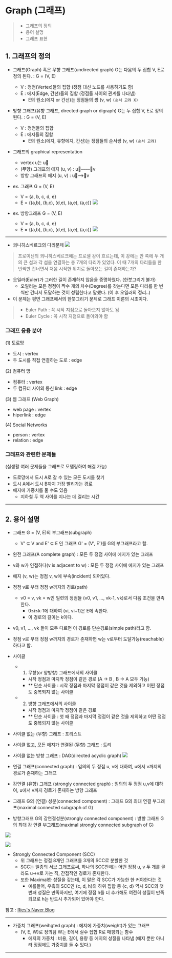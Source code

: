 # Graph (그래프)

> - 그래프의 정의
> - 용어 설명
> - 그래프 표현

## 1. 그래프의 정의

- 그래프(Graph) 혹은 무향 그래프(undirected graph) G는 다음의 두 집합 V, E로 정의 된다. : G = (V, E)
  - V : 정점(Vertex)들의 집합 (정점 대신 노드를 사용하기도 함)
  - E : 에지(Edge, 간선)들의 집합 (정점들 사이의 관계를 나타냄)
    - E의 원소(에지 or 간선)는 정점들의 쌍 (v, w) `(순서 고려 X)`
- 방향 그래프(유향 그래프, directed graph or digraph) G는 두 집합 V, E로 정의 된다. : G = (V, E)

  - V : 정점들의 집합
  - E : 에지들의 집합
    - E의 원소(에지, 유향에지, 간선)는 정점들의 순서쌍 (v, w) `(순서 고려)`

- 그래프의 graphical representation
  - vertex u는 u🔘
  - (무향) 그래프의 에지 (u, v) : u🔘⎯⎯⎯⎯🔘v
  - 방향 그래프의 에지 (u, v) : u🔘⟶🔘v
- ex. 그래프 G = (V, E)
  - V = {a, b, c, d, e}
  - E = {(a,b), (b,c), (d,e), (a,e), (a,c)}
    ![](https://images.velog.io/images/nathan29849/post/aaa689fe-0590-45ba-8c8e-96bb0dedc43f/image.png)
- ex. 방향그래프 G = (V, E)
  - V = {a, b, c, d, e}
  - E = {(a,b), (b,c), (d,e), (a,e), (a,c)}
    ![](https://images.velog.io/images/nathan29849/post/d4d3e70a-2642-4aa7-80fc-0591c75c064e/image.png)

---

- 쾨니히스베르크의 다리문제
  ![](https://images.velog.io/images/nathan29849/post/002f06fb-8039-4659-ba57-009902cee548/image.png)

> 프로이센의 쾨니히스베르크에는 프로셀 강이 흐르는데, 이 강에는 안 쪽에 두 개의 큰 섬과 각 섬을 연결하는 총 7개의 다리가 있었다. 이 때 7개의 다리들을 한 번씩만 건너면서 처음 시작한 위치로 돌아오는 길이 존재하는가?

- 오일러(Euler)가 그러한 길이 존재하지 않음을 증명하였다. (한붓그리기 불가)
  - 오일러는 모든 정점이 짝수 개의 차수(Degree)를 갖는다면 모든 다리를 한 번씩만 건너서 도달하는 것이 성립한다고 말했다. (이 후 오일러의 정리..)
- 이 문제는 평면 그래프에서의 한붓그리기 문제로 그래프 이론의 시초이다.

> - Euler Path : 꼭 시작 지점으로 돌아오지 않아도 됨
> - Euler Cycle : 꼭 시작 지점으로 돌아와야 함

### 그래프 응용 분야

(1) 도로망

- 도시 : vertex
- 두 도시를 직접 연결하는 도로 : edge

(2) 컴퓨터 망

- 컴퓨터 : vertex
- 두 컴퓨터 사이의 통신 link : edge

(3) 웹 그래프 (Web Graph)

- web page : vertex
- hiperlink : edge

(4) Social Networks

- person : vertex
- relation : edge

### 그래프와 관련한 문제들

(실생활 여러 문제들을 그래프로 모델링하여 해결 가능)

- 도로망에서 도시 A로 갈 수 있는 모든 도시들 찾기
- 도시 A에서 도시 B까지 가장 빨리가는 경로
- 에지에 가중치를 둘 수도 있음
  - 지하철 두 역 사이를 지나는 데 걸리는 시간

---

## 2. 용어 설명

- 그래프 G = (V, E)의 부그래프(subgraph)

  - V' ⊆ V and E' ⊆ E 인 그래프 G' = (V', E')를 G의 부그래프라고 함.

- 완전 그래프(A complete graph) : 모든 두 정점 사이에 에지가 있는 그래프
- v와 w가 인접하다(v is adjacent to w) : 모든 두 정점 사이에 에지가 있는 그래프
- 에지 (v, w)는 정점 v, w에 부속(incident) 되어있다.
- 정점 v로 부터 정점 w까지의 경로(path)
  - v0 = v, vk = w인 일련의 정점들 (v0, v1, ..., vk-1, vk)로서 다음 조건을 만족한다.
    - 0≤i≤k-1에 대하여 (vi, vi+1)은 E에 속한다.
    - 이 경로의 길이는 k이다.
- v0, v1, ..., vk 들이 모두 다르면 이 경로를 단순경로(simple path)라고 함.
- 정점 v로 부터 정점 w까지의 경로가 존재하면 w는 v로부터 도달가능(reachable)하다고 함.

- 사이클

  - 1.  무향(or 양방향) 그래프에서의 사이클
    - 시작 정점과 마지막 정점이 같은 경로 (A -> B , B -> A 모두 가능)
    - \*\* 단순 사이클 : 시작 정점과 마지막 정점이 같은 것을 제외하고 어떤 정점도 중복되지 않는 사이클
  - 2.  방향 그래프에서의 사이클
    - 시작 정점과 마지막 정점이 같은 경로
    - \*\* 단순 사이클 : 첫 째 정점과 마지막 정점이 같은 것을 제외하고 어떤 정점도 중복되지 않는 사이클

- 사이클 없는 (무향) 그래프 : 포리스트
- 사이클 없고, 모든 에지가 연결된 (무향) 그래프 : 트리
- 사이클 없는 방향 그래프 : DAG(directed acyclic graph)
  ![](https://images.velog.io/images/nathan29849/post/d4a3c143-acc8-40e6-8f1d-21e5c1ac4648/image.png)
- 연결 그래프(connected graph) : 임의의 두 정점 u, v에 대하여, u에서 v까지의 경로가 존재하는 그래프
- 강연결 (유향) 그래프 (strongly connected graph) : 임의의 두 정점 u,v에 대하여, u에서 v까지 경로가 존재하는 방향 그래프
- 그래프 G의 (연결) 성분(connected component) : 그래프 G의 최대 연결 부그래프(maximal connected subgraph of G)
- 방향그래프 G의 강연결성분(strongly connected component) : 방향 그래프 G의 최대 강 연결 부그래프(maximal strongly connected subgraph of G)

![](https://images.velog.io/images/nathan29849/post/c840a693-bfb5-4ce1-9459-705f1fb66567/image.png)

![](https://images.velog.io/images/nathan29849/post/03f26ab0-c9d7-45ce-ad62-0c3f892581eb/image.png)

- Strongly Connected Component (SCC)
  - 위 그래프는 정점 8개인 그래프를 3개의 SCC로 분할한 것
  - SCC는 일종의 서브 그래프로써, 하나의 SCC안에는 어떤 정점 u, v 두 개를 골라도 u->v로 가는 직, 간접적인 경로가 존재한다.
  - 또한 Maximal한 성질을 갖는데, 이 말은 각 SCC가 가능한 한 커야한다는 것
    - 예를들어, 우측의 SCC인 {c, d, h}의 하위 집합 중 {c, d} 역시 SCC의 첫 번째 성질은 만족하지만, 여기에 정점 h를 더 추가해도 여전히 성질이 만족되므로 h는 반드시 추가되어 있어야 한다.

참고 : [Ries's Naver Blog](https://m.blog.naver.com/PostView.nhn?blogId=kks227&logNo=220802519976&proxyReferer=https:%2F%2Fwww.google.com%2F)

---

- 가중치 그래프(weihgted graph) : 에지에 가중치(weight)가 있는 그래프
  - (V, E, W)로 정의됨
    W는 E에서 실수 집합 R로 매핑되는 함수
    - 에지의 가중치 : 비용, 길이, 용량 등 에지의 성질을 나타냄
      (에지 뿐만 아니라 정점에도 가중치를 둘 수 있다.)

---
